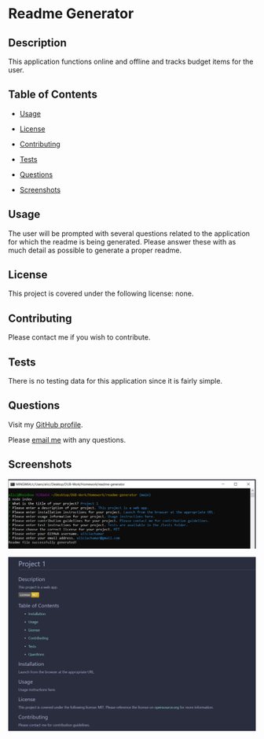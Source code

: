 # Readme Generator

  ## Description

  This application functions online and offline and tracks budget items for the user. 


  ## Table of Contents 

  * [Usage](#usage)

  * [License](#license)

  * [Contributing](#contributing)

  * [Tests](#tests)

  * [Questions](#questions)

  * [Screenshots](#screenshots)


  ## Usage

  The user will be prompted with several questions related to the application for which the readme is being generated. Please answer these with as much detail as possible to generate a proper readme. 


  ## License

  This project is covered under the following license: none.


  ## Contributing

  Please contact me if you wish to contribute. 


  ## Tests

  There is no testing data for this application since it is fairly simple. 


  ## Questions

  Visit my [GitHub profile](https://www.github.com/aliciachamar).

  Please [email me](aliciachamar@gmail.com) with any questions. 


  ## Screenshots

  ![Terminal Screenshot](https://raw.githubusercontent.com/aliciachamar/readme-generator/main/assets/images/terminal-screenshot.PNG)

  ![Finished Readme Screenshot](https://raw.githubusercontent.com/aliciachamar/readme-generator/main/assets/images/finished-screenshot.PNG)
